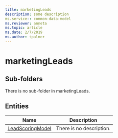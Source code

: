 ```yaml
---
title: marketingLeads
description: some description
ms.service:: common-data-model
ms.reviewer: anneta
ms.topic: article
ms.date: 2/7/2019
ms.author: tpalmer
---
```


# marketingLeads

## Sub-folders

There is no sub-folder in marketingLeads.


## Entities

|Name|Description|
|---|---|
|[LeadScoringModel](LeadScoringModel.md)|There is no description.|
